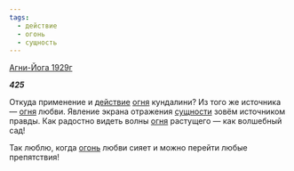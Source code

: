 ```yaml
---
tags:
  - действие
  - огонь
  - сущность
---
```

[Агни-Йога 1929г](https://127.0.0.1:4002/agni/1929)

___425___

Откуда применение и [действие](../../../tags/#действие) [огня](../../../tags/#[огонь](../../../tags/#огонь)) кундалини? Из того же источника — [огня](../../../tags/#[огонь](../../../tags/#огонь)) любви. Явление экрана отражения [сущности](../../../tags/#сущность) зовём источником правды. Как радостно видеть волны [огня](../../../tags/#[огонь](../../../tags/#огонь)) растущего — как волшебный сад!   

Так люблю, когда [огонь](../../../tags/#огонь) любви сияет и можно перейти любые препятствия!